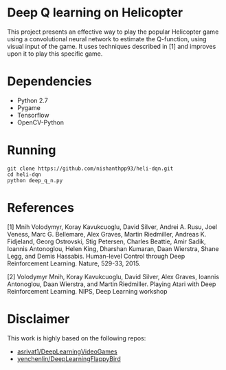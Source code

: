 # Deep Q learning on Helicopter
This project presents an effective way to play the popular Helicopter game using a convolutional neural network 
to estimate the Q-function, using visual input of the game. It uses techniques described in [1] and improves
upon it to play this specific game. 

# Dependencies
* Python 2.7
* Pygame
* Tensorflow
* OpenCV-Python

# Running
```
git clone https://github.com/nishanthpp93/heli-dqn.git
cd heli-dqn
python deep_q_n.py
```

# References
[1] Mnih Volodymyr, Koray Kavukcuoglu, David Silver, Andrei A. Rusu, Joel Veness, Marc G. Bellemare, Alex Graves, 
Martin Riedmiller, Andreas K. Fidjeland, Georg Ostrovski, Stig Petersen, Charles Beattie, Amir Sadik, Ioannis 
Antonoglou, Helen King, Dharshan Kumaran, Daan Wierstra, Shane Legg, and Demis Hassabis. Human-level Control 
through Deep Reinforcement Learning. Nature, 529-33, 2015.

[2] Volodymyr Mnih, Koray Kavukcuoglu, David Silver, Alex Graves, Ioannis Antonoglou, Daan Wierstra, and Martin 
Riedmiller. Playing Atari with Deep Reinforcement Learning. NIPS, Deep Learning workshop

# Disclaimer

This work is highly based on the following repos:

* [asrivat1/DeepLearningVideoGames](https://github.com/asrivat1/DeepLearningVideoGames)
* [yenchenlin/DeepLearningFlappyBird](https://github.com/yenchenlin/DeepLearningFlappyBird)
